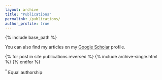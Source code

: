 ```yaml
---
layout: archive
title: "Publications"
permalink: /publications/
author_profile: true
---
```


<!-- {% if author.googlescholar %} -->

<!-- {% endif %} -->

{% include base_path %}

You can also find my articles on my <a href="https://scholar.google.com/citations?user=fZKJdb0AAAAJ&hl=en&authuser=2">Google Scholar</a> profile.

{% for post in site.publications reversed %}
  {% include archive-single.html %}
{% endfor %}

<sup>*</sup> Equal authorship
